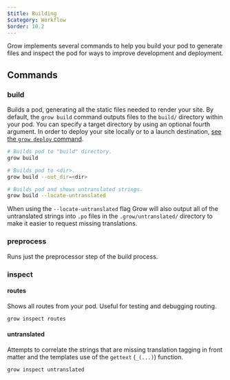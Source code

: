 ```yaml
---
$title: Building
$category: Workflow
$order: 10.2
---
```


Grow implements several commands to help you build your pod to generate files and inspect the pod for ways to improve development and deployment.

## Commands

### build

Builds a pod, generating all the static files needed to render your site. By default, the `grow build` command outputs files to the `build/` directory within your pod. You can specify a target directory by using an optional fourth argument. In order to deploy your site locally or to a launch destination, [see the `grow deploy` command]([url('/content/docs/workflow/deployment.md')]).

```bash
# Builds pod to "build" directory.
grow build

# Builds pod to <dir>.
grow build --out_dir=<dir>

# Builds pod and shows untranslated strings.
grow build --locate-untranslated
```

When using the `--locate-untranslated` flag Grow will also output all of the untranslated strings into `.po` files in the `.grow/untranslated/` directory to make it easier to request missing translations.

### preprocess

Runs just the preprocessor step of the build process.

### inspect

#### routes

Shows all routes from your pod. Useful for testing and debugging routing.

```bash
grow inspect routes
```

#### untranslated

Attempts to correlate the strings that are missing translation tagging in front matter and the templates use of the `gettext` (`_(...)`) function.

```bash
grow inspect untranslated
```
